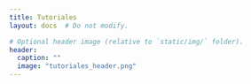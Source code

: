 ```yaml
---
title: Tutoriales
layout: docs  # Do not modify.

# Optional header image (relative to `static/img/` folder).
header:
  caption: ""
  image: "tutoriales_header.png"
---
```


